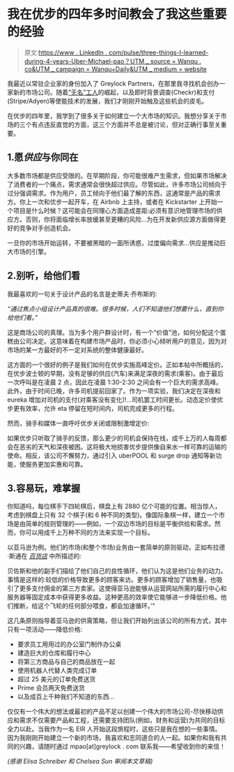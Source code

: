 # 我在优步的四年多时间教会了我这些重要的经验

> 原文:[https://www . LinkedIn . com/pulse/three-things-I-learned-during-4-years-Uber-Michael-pao？UTM _ source = Wanqu . co&UTM _ campaign = Wanqu+Daily&UTM _ medium = website](https://www.linkedin.com/pulse/three-things-i-learned-during-4-years-uber-michael-pao?utm_source=wanqu.co&utm_campaign=Wanqu+Daily&utm_medium=website)

我最近以常驻企业家的身份加入了 Greylock Partners，在那里我寻找机会创办一家新的市场公司。随着[“无名”工人](https://medium.com/greylock-perspectives/the-rise-of-the-uncollared-worker-and-the-future-of-the-middle-class-860a928357b7#.b916ut4ut)的崛起，以及即时背景调查(Checkr)和支付(Stripe/Adyen)等使能技术的发展，我们才刚刚开始触及这些机会的皮毛。

在优步的四年里，我学到了很多关于如何建立一个大市场的知识。我想分享关于市场的三个有点违反直觉的方面，这三个方面并不总是被讨论，但对正确行事至关重要。

## 1.愿*供应*与你同在

大多数市场都是供应受限的。在早期阶段，你可能很难产生需求，但如果市场解决了消费者的一个痛点，需求通常会很快超过供应。尽管如此，许多市场公司倾向于过分强调需求。作为用户，员工倾向于他们最了解的东西，这通常是产品的需求方。你上一次和优步一起开车，在 Airbnb 上主持，或者在 Kickstarter 上开始一个项目是什么时候？这可能会在同理心方面造成差距:必须有意识地管理市场的供应方。否则，你将面临增长率放缓甚至更糟的风险...为在开发新供应源方面做得更好的竞争对手创造机会。

一旦你的市场开始运转，不要被黑暗的一面所诱惑，过度偏向需求...供应是推动巨大市场的引擎。

## 2.别听，给他们看

我最喜欢的一句关于设计产品的名言是史蒂夫·乔布斯的:

*“通过焦点小组设计产品真的很难。很多时候，人们不知道他们想要什么，直到你给他们看。”*

这是商场公司的真理。当为多个用户群设计时，有一个“价值”池，如何分配这个蛋糕由公司决定。这意味着在构建市场产品时，你必须小心倾听用户的意见，因为对市场的某一方最好的不一定对系统的整体健康最好。

这方面的一个很好的例子是我们如何在优步实施高峰定价。正如本帖中所概括的，在优步波士顿的早期，没有足够的供应(汽车)来满足深夜的需求(乘客)。由于最后一次呼叫是在凌晨 2 点，因此在凌晨 1:30-2:30 之间会有一个巨大的需求高峰。此外，由于时间已晚，许多司机提前回家了。作为一项实验，我们决定在深夜和 eureka 增加对司机的支付(对乘客没有变化)!...司机罢工时间更长。动态定价使优步更有效率，允许 eta 停留在短时间内，司机完成更多的行程。

然而，骑手和媒体一直呼吁优步关闭或限制激增定价:

如果优步只听取了骑手的反馈，那么更少的司机会保持在线，成千上万的人每周都会在恶劣的天气和深夜被困。这将极大地损害优步提供像自来水一样可靠的运输的使命。相反，该公司不懈努力，通过引入 uberPOOL 和 surge drop 通知等新功能，使服务更加实惠和可靠。

## 3.容易玩，难掌握

你知道吗，每位棋手下四轮棋后，棋盘上有 2880 亿个可能的位置。相当惊人，考虑到棋盘上只有 32 个棋子(和 6 种不同的类型)。像国际象棋一样，建立一个市场是由简单的规则管理的——例如，一个双边市场的目标是平衡供给和需求。然而，你可以用成千上万种不同的方法来实现一个目标。

以亚马逊为例。他们的市场(和整个市场)业务由一套简单的原则驱动，正如布拉德·斯通在 *[百货店](http://www.amazon.com/The-Everything-Store-Bezos-Amazon/dp/0316219266)* 中所描述的:

贝佐斯和他的副手们描绘了他们自己的良性循环，他们认为这是他们业务的动力。事情是这样的:较低的价格导致更多的顾客来访。更多的顾客增加了销售量，也吸引了更多支付佣金的第三方卖家。这使得亚马逊能够从运营网站所需的履行中心和服务器等固定成本中获得更多收益。这种更高的效率使它能够进一步降低价格。他们推断，给这个飞轮的任何部分喂食，都会加速循环。’“

这几条原则指导着亚马逊的供需策略，但让我们开始列出该公司的所有方式，其中只有一项活动——降低价格:

*   要求员工用用过的办公室门制作办公桌
*   建造巨大的仓库和履行中心
*   将第三方商品与自己的商品放在一起
*   使用机器人代替人类完成订单
*   超过 25 美元的订单免费送货
*   Prime 会员两天免费送货
*   以及成百上千种我们不知道的东西...

仅仅有一个伟大的想法或最初的产品不足以创建一个伟大的市场公司-尽快移动供应和需求不仅需要产品和工程，还需要支持团队(例如，财务和运营)为共同的目标全力以赴。当我作为一名 EIR 人开始这段旅程时，这些只是我在想的一些事情。因为我刚刚开始建立一个新的市场，我喜欢和志同道合的人一起。如果你和我有共同的兴趣，请随时通过 mpao[at]greylock . com 联系我——希望收到你的来信！

*(感谢 Elisa Schreiber 和 Chelsea Sun 审阅本文草稿)*